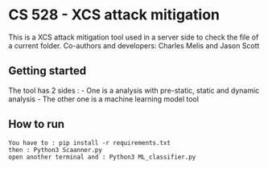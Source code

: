 # CS 528 - XCS attack mitigation
This is a XCS attack mitigation tool used in a server side to check the file of a current folder.
Co-authors and developers: Charles Melis and Jason Scott

## Getting started
The tool has 2 sides : 
    - One is a analysis with pre-static, static and dynamic analysis
    - The other one is a machine learning model tool
## How to run 
    You have to : pip install -r requirements.txt
    then : Python3 Scaanner.py
    open another terminal and : Python3 ML_classifier.py
